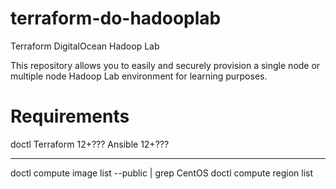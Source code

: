 # terraform-do-hadooplab
Terraform DigitalOcean Hadoop Lab

This repository allows you to easily and securely provision a single node or multiple node Hadoop Lab environment for learning purposes.

# Requirements
doctl 
Terraform 12+???
Ansible 12+???

-----
doctl compute image list --public | grep CentOS
doctl compute region list
